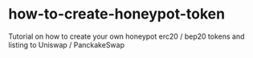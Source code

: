 # how-to-create-honeypot-token
Tutorial on how to create your own honeypot erc20 / bep20 tokens and listing to Uniswap / PanckakeSwap
